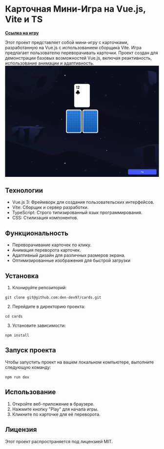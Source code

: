 # Карточная Мини-Игра на Vue.js, Vite и TS
**[Ссылка на игру](https://den-dev97.github.io/cards/ "cards mini game")**

Этот проект представляет собой мини-игру с карточками, разработанную на Vue.js с использованием сборщика Vite. Игра предлагает пользователю переворачивать карточки. Проект создан для демонстрации базовых возможностей Vue.js, включая реактивность, использование анимации и адаптивность.
![preview](src/assets/img/preview.png "cards game")

## Технологии
- Vue.js 3: Фреймворк для создания пользовательских интерфейсов.
- Vite: Сборщик и сервер разработки.
- TypeScript: Строго типизированный язык программирования.
- CSS: Стилизация компонентов.

## Функциональность
- Переворачивание карточек по клику.
- Анимация переворота карточек.
- Адаптивный дизайн для различных размеров экрана.
- Оптимизированные изображения для быстрой загрузки

## Установка

1. Клонируйте репозиторий:

`git clone git@github.com:den-dev97/cards.git`

2. Перейдите в директорию проекта:

`cd cards`

3. Установите зависимости:

`npm install`

## Запуск проекта

Чтобы запустить проект на вашем локальном компьютере, выполните следующую команду:

`npm run dev`

## Использование

1. Откройте веб-приложение в браузере.
2. Нажмите кнопку "Play" для начала игры.
3. Кликните по карточке для её переворота.

## Лицензия

Этот проект распространяется под лицензией MIT.
